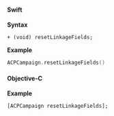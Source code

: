 #### Swift

**Syntax**

```objc
+ (void) resetLinkageFields;
```

**Example**

```swift
ACPCampaign.resetLinkageFields()
```

#### Objective-C

**Example**

```objc
[ACPCampaign resetLinkageFields];
```